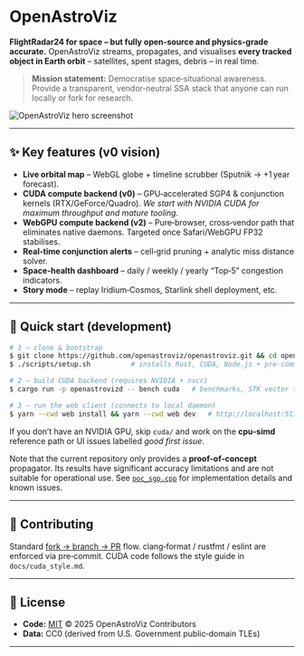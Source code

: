 # OpenAstroViz

**FlightRadar24 for space – but fully open‑source and physics‑grade accurate.**
OpenAstroViz streams, propagates, and visualises **every tracked object in Earth orbit** – satellites, spent stages, debris – in real time.

> **Mission statement:** Democratise space‑situational awareness.  Provide a transparent, vendor‑neutral SSA stack that anyone can run locally or fork for research.

![OpenAstroViz hero screenshot](docs/assets/hero_placeholder.png)

---

## ✨  Key features (v0 vision)

* **Live orbital map** – WebGL globe + timeline scrubber (Sputnik → +1 year forecast).
* **CUDA compute backend (v0)** – GPU‑accelerated SGP4 & conjunction kernels (RTX/GeForce/Quadro).
  *We start with NVIDIA CUDA for maximum throughput and mature tooling.*
* **WebGPU compute backend (v2)** – Pure‑browser, cross‑vendor path that eliminates native daemons.  Targeted once Safari/WebGPU FP32 stabilises.
* **Real‑time conjunction alerts** – cell‑grid pruning + analytic miss distance solver.
* **Space‑health dashboard** – daily / weekly / yearly “Top‑5” congestion indicators.
* **Story mode** – replay Iridium‑Cosmos, Starlink shell deployment, etc.

---

## 🚀 Quick start (development)

```bash
# 1 – clone & bootstrap
$ git clone https://github.com/openastroviz/openastroviz.git && cd openastroviz
$ ./scripts/setup.sh          # installs Rust, CUDA, Node.js + pre‑commit hooks

# 2 – build CUDA backend (requires NVIDIA + nvcc)
$ cargo run -p openastrovizd -- bench cuda   # benchmarks, STK vector tests

# 3 – run the web client (connects to local daemon)
$ yarn --cwd web install && yarn --cwd web dev   # http://localhost:5173
```

If you don’t have an NVIDIA GPU, skip `cuda/` and work on the **cpu‑simd** reference path or UI issues labelled *good first issue*.

Note that the current repository only provides a **proof‑of‑concept** propagator.  Its results have significant accuracy limitations and are not suitable for operational use.  See [`poc_sgp.cpp`](poc_sgp.cpp) for implementation details and known issues.

---

## 🧩 Contributing

Standard [fork → branch → PR](CONTRIBUTING.md) flow.  clang‑format / rustfmt / eslint are enforced via pre‑commit.  CUDA code follows the style guide in `docs/cuda_style.md`.

---

## 📜 License

* **Code:** [MIT](LICENSE) © 2025 OpenAstroViz Contributors
* **Data:** CC0 (derived from U.S. Government public‑domain TLEs)

---

